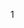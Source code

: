 <!--
<div style="overflow: scroll; height: 100px">
<div style="overflow: hidden; height: 400px">
    <xb-select></xb-select>
    <select>
        <option>1</option>
        <option>2</option>
        <option>3</option>
    </select>
</div>
</div>
-->


<xb-popup close><div>1</div></xb-popup>
